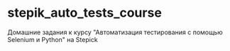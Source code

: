 # stepik_auto_tests_course
Домашние задания к курсу "Автоматизация тестирования с помощью Selenium и Python" на Stepick
